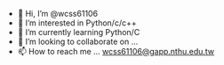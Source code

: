 - 👋 Hi, I’m @wcss61106
- 👀 I’m interested in Python/c/c++
- 🌱 I’m currently learning Python/C
- 💞️ I’m looking to collaborate on ...
- 📫 How to reach me ... wcss61106@gapp.nthu.edu.tw

<!---
wcss61106/wcss61106 is a ✨ special ✨ repository because its `README.md` (this file) appears on your GitHub profile.
You can click the Preview link to take a look at your changes.
--->
